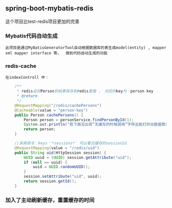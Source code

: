 ## spring-boot-mybatis-redis
这个项目比test-redis项目更加的完善

### Mybatis代码自动生成
	此项目是通过MyBatisGeneratorTool自动根据数据库的表生成model(entity) , mapper xml mapper interface 等，  做到代码自动生成的功能
	
### redis-cache
	在indexControll 中：
```java
	/**
	 * redis会将Person的结果保存到redis里面 ， 对应的key为：person-key
	 * @return
	 */
	@RequestMapping("/redis/cachePersons")
	@Cacheable(value = "person-key")
	public Person cachePersons() {
		Person person = personService.findPersonById(1);
		System.out.println("若下面没出现“无缓存的时候调用”字样且能打印出数据表示测试成功");
		return person;
	}
```
```java
	//采用命令：keys '*sessions*' 可以看见缓存的sessionId
	@RequestMapping(value = "/redis/uid")
	public String uid(HttpSession session) {
		UUID uuid = (UUID) session.getAttribute("uid");
		if (null == uuid) {
			uuid = UUID.randomUUID();
		}
		session.setAttribute("uid", uuid);
		return session.getId();
	}
```

### 加入了主动刷新缓存，重置缓存的时间





